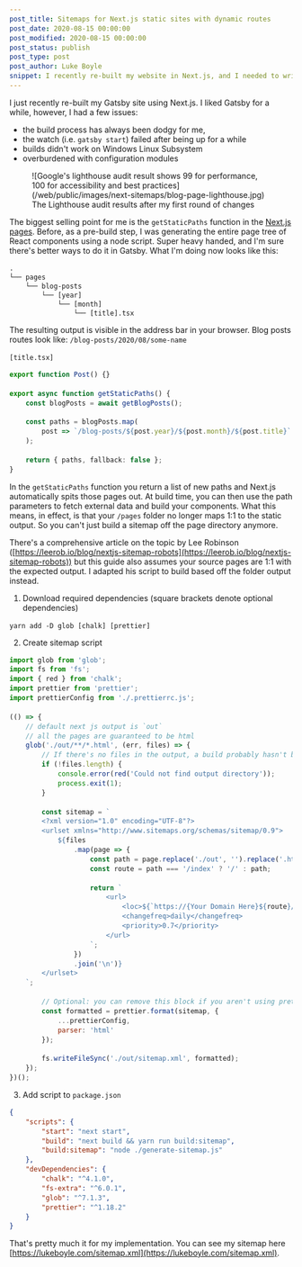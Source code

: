 ```yaml
---
post_title: Sitemaps for Next.js static sites with dynamic routes
post_date: 2020-08-15 00:00:00
post_modified: 2020-08-15 00:00:00
post_status: publish
post_type: post
post_author: Luke Boyle
snippet: I recently re-built my website in Next.js, and I needed to write a script to generate a sitemap with dynamic static routes.
---
```


I just recently re-built my Gatsby site using Next.js. I liked Gatsby for a while,
however, I had a few issues:

-   the build process has always been dodgy for me,
-   the watch (i.e. `gatsby start`) failed after being up for a while
-   builds didn't work on Windows Linux Subsystem
-   overburdened with configuration modules

<figure>
    ![Google's lighthouse audit result shows 99 for performance, 100 for accessibility and best practices](/web/public/images/next-sitemaps/blog-page-lighthouse.jpg) 
    <figcaption>
        The Lighthouse audit results after my first round of changes
    </figcaption>
</figure>

The biggest selling point for me is the `getStaticPaths` function in the [Next.js pages](https://nextjs.org/docs/basic-features/pages#scenario-2-your-page-paths-depend-on-external-data).
Before, as a pre-build step, I was generating the entire page tree of React components using a node script. Super heavy handed, and I'm sure
there's better ways to do it in Gatsby. What I'm doing now looks like this:

```
.
└── pages
    └── blog-posts
        └── [year]
            └── [month]
                └── [title].tsx
```

The resulting output is visible in the address bar in your browser. Blog posts routes look like: `/blog-posts/2020/08/some-name`

`[title.tsx]`

```typescript jsx
export function Post() {}

export async function getStaticPaths() {
	const blogPosts = await getBlogPosts();

	const paths = blogPosts.map(
		post => `/blog-posts/${post.year}/${post.month}/${post.title}`
	);

	return { paths, fallback: false };
}
```

In the `getStaticPaths` function you return a list of new paths and Next.js automatically spits those pages out. At
build time, you can then use the path parameters to fetch external data and build your components. What this means, in
effect, is that your `/pages` folder no longer maps 1:1 to the static output. So you can't just build a sitemap off
the page directory anymore.

There's a comprehensive article on the topic by Lee Robinson ([https://leerob.io/blog/nextjs-sitemap-robots](https://leerob.io/blog/nextjs-sitemap-robots))
but this guide also assumes your source pages are 1:1 with the expected output. I adapted his script to build based off the folder output instead.

1. Download required dependencies (square brackets denote optional dependencies)

`yarn add -D glob [chalk] [prettier]`

2. Create sitemap script

```javascript
import glob from 'glob';
import fs from 'fs';
import { red } from 'chalk';
import prettier from 'prettier';
import prettierConfig from './.prettierrc.js';

(() => {
	// default next js output is `out`
	// all the pages are guaranteed to be html
	glob('./out/**/*.html', (err, files) => {
		// If there's no files in the output, a build probably hasn't been run
		if (!files.length) {
			console.error(red('Could not find output directory'));
			process.exit(1);
		}

		const sitemap = `
        <?xml version="1.0" encoding="UTF-8"?>
        <urlset xmlns="http://www.sitemaps.org/schemas/sitemap/0.9">
            ${files
				.map(page => {
					const path = page.replace('./out', '').replace('.html', '');
					const route = path === '/index' ? '/' : path;

					return `
                        <url>
                            <loc>${`https://{Your Domain Here}${route}/`}</loc>
                            <changefreq>daily</changefreq>
							<priority>0.7</priority>
                        </url>
                    `;
				})
				.join('\n')}
        </urlset>
    `;

		// Optional: you can remove this block if you aren't using prettier
		const formatted = prettier.format(sitemap, {
			...prettierConfig,
			parser: 'html'
		});

		fs.writeFileSync('./out/sitemap.xml', formatted);
	});
})();
```

3. Add script to `package.json`

```json
{
	"scripts": {
		"start": "next start",
		"build": "next build && yarn run build:sitemap",
		"build:sitemap": "node ./generate-sitemap.js"
	},
	"devDependencies": {
		"chalk": "^4.1.0",
		"fs-extra": "^6.0.1",
		"glob": "^7.1.3",
		"prettier": "^1.18.2"
	}
}
```

That's pretty much it for my implementation. You can see my sitemap
here [https://lukeboyle.com/sitemap.xml](https://lukeboyle.com/sitemap.xml).
